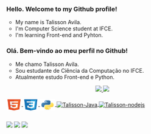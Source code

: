  <h3> Hello. Welcome to my Github profile!</h3>
    <p>
        <ul type = "circle">
            <li>My name is Talisson Avila.</li>
            <li>I'm Computer Science student at IFCE.</li> 
            <li>I'm learning Front-end and Pyhton.</li>
        </ul>
    </p>

 <h3> Olá. Bem-vindo ao meu perfil no Github!</h3>
    <p>
        <ul type = "circle">
            <li>Me chamo Talisson Avila.</li>
            <li>Sou estudante de Ciência da Computação no IFCE.</li>
            <li>Atualmente estudo Front-end e Python.</li>
         </ul>
    </p>

<div align="center">
  <a href="https://github.com/TalissonAvila">
  <img height="180em" src="https://github-readme-stats.vercel.app/api?username=talissonavila&show_icons=true&theme=dark&include_all_commits=true&count_private=true"/>
  <img height="180em" src="https://github-readme-stats.vercel.app/api/top-langs/?username=talissonavila&layout=compact&langs_count=7&theme=dark"/>
</div>

<div style="display: inline_block"><br>
  <img align="center" alt="Talsson-HTML" height="30" width="40" src="https://raw.githubusercontent.com/devicons/devicon/master/icons/html5/html5-original.svg">
  <img align="center" alt="Talisson-CSS" height="30" width="40" src="https://raw.githubusercontent.com/devicons/devicon/master/icons/css3/css3-original.svg">
  <img align="center" alt="Talisson-Python" height="30" width="40" src="https://raw.githubusercontent.com/devicons/devicon/master/icons/python/python-original.svg">
  <img align="center" alt="Talisson-Java" height="30" width="40" src="https://cdn.jsdelivr.net/gh/devicons/devicon/icons/java/java-original.svg">
  <img align="center" alt="Talisson-nodejs" heitght="30"  width="40" src="https://cdn.jsdelivr.net/gh/devicons/devicon/icons/nodejs/nodejs-original-wordmark.svg" />


##
<div> 
  
  <a href="https://instagram.com/seutalisson" target="_blank"><img src="https://img.shields.io/badge/-Instagram-%23E4405F?style=for-the-badge&logo=instagram&logoColor=white" target="_blank"></a>
  <a href = "mailto:devtalisson@gmail.com"><img src="https://img.shields.io/badge/-Gmail-%23333?style=for-the-badge&logo=gmail&logoColor=white" target="_blank"></a>
  <a href="https://www.linkedin.com/in/talissonavila" target="_blank"><img src="https://img.shields.io/badge/-LinkedIn-%230077B5?style=for-the-badge&logo=linkedin&logoColor=white" target="_blank"></a> 
 
 
</div>

